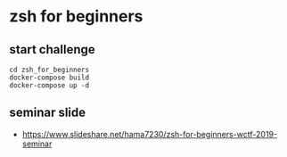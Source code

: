 # zsh for beginners
## start challenge
```
cd zsh_for_beginners
docker-compose build
docker-compose up -d
```

## seminar slide
* https://www.slideshare.net/hama7230/zsh-for-beginners-wctf-2019-seminar
